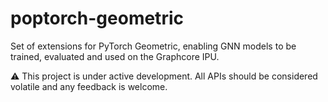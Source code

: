 # poptorch-geometric
Set of extensions for PyTorch Geometric, enabling GNN models to be trained, evaluated and used on the Graphcore IPU.

:warning: This project is under active development. All APIs should be considered volatile and any feedback is welcome.
